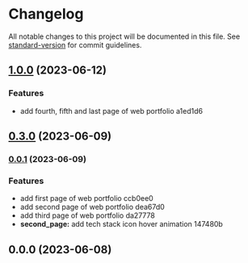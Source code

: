 # Changelog

All notable changes to this project will be documented in this file. See [standard-version](https://github.com/conventional-changelog/standard-version) for commit guidelines.

## [1.0.0](///compare/v0.3.0...v1.0.0) (2023-06-12)


### Features

* add fourth, fifth and last page of web portfolio a1ed1d6

## [0.3.0](///compare/v0.0.1...v0.3.0) (2023-06-09)

### [0.0.1](///compare/v0.0.0...v0.0.1) (2023-06-09)


### Features

* add first page of web portfolio ccb0ee0
* add second page of web portfolio dea67d0
* add third page of web portfolio da27778
* **second_page:** add tech stack icon hover animation 147480b

## 0.0.0 (2023-06-08)
